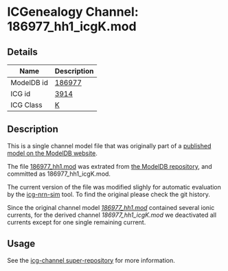 # ICGenealogy Channel: 186977\_hh1\_icgK.mod

## Details

Name | Description
---- | -----------
ModelDB id | [186977](http://senselab.med.yale.edu/ModelDB/ShowModel.cshtml?model=186977)
ICG id | [3914](http://icg.neurotheory.ox.ac.uk/channels/1/3914)
ICG Class | [K](http://icg.neurotheory.ox.ac.uk/channels/1)

## Description

This is a single channel model file that was originally part of a [published model on the ModelDB website](http://senselab.med.yale.edu/mModelDB/ShowModel.cshtml?model=186977).


The file [186977\_hh1.mod](186977_hh1_icgK.mod) was extrated from [the ModelDB repository](http://senselab.med.yale.edu/ModelDB/ShowModel.cshtml?model=186977), and committed as 186977\_hh1\_icgK.mod.

The current version of the file was modified slighly for automatic evaluation by the [icg-nrn-sim](https://github.com/icgenealogy/icg-nrn-sim) tool. To find the original please check the git history.

Since the original channel model *[186977\_hh1.mod](http://senselab.med.yale.edu/ModelDB/ShowModel.cshtml?model=186977)* contained several ionic currents, for the derived channel *186977\_hh1\_icgK.mod* we deactivated all currents except for one single remaining current.


## Usage

See the [icg-channel super-repository](https://github.com/icgenealogy/icg-channels) for more information.